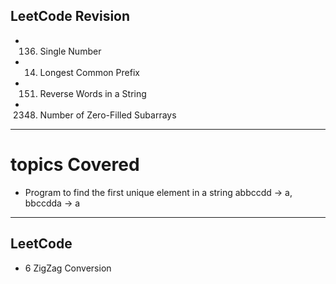 ## LeetCode Revision

- 136. Single Number
- 14. Longest Common Prefix
- 151. Reverse Words in a String
- 2348. Number of Zero-Filled Subarrays

---

# topics Covered

- Program to find the first unique element in a string abbccdd -> a, bbccdda -> a

---

## LeetCode

- 6 ZigZag Conversion
